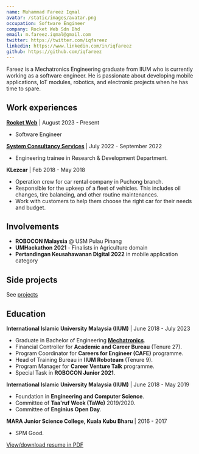 ```yaml
---
name: Muhammad Fareez Iqmal
avatar: /static/images/avatar.png
occupation: Software Engineer
company: Rocket Web Sdn Bhd
email: m.fareez.iqmal@gmail.com
twitter: https://twitter.com/iqfareez
linkedin: https://www.linkedin.com/in/iqfareez
github: https://github.com/iqfareez
---
```


Fareez is a Mechatronics Engineering graduate from IIUM who is currently working as a software engineer. He is passionate about developing mobile applications, IoT modules, robotics, and electronic projects when he has time to spare.

## Work experiences

[**Rocket Web**](http://www.rocketweb.my/) | August 2023 - Present

- Software Engineer

[**System Consultancy Services**](http://www.scs.my/) | July 2022 - September 2022

- Engineering trainee in Research & Development Department.

**KLezcar** | Feb 2018 - May 2018

- Operation crew for car rental company in Puchong branch.
- Responsible for the upkeep of a fleet of vehicles. This includes oil changes, tire balancing, and other routine maintenances.
- Work with customers to help them choose the right car for their needs and budget.

## Involvements

- **ROBOCON Malaysia** @ USM Pulau Pinang
- **UMHackathon 2021** - Finalists in Agriculture domain
- **Pertandingan Keusahawanan Digital 2022** in mobile application category

## Side projects

See [projects](../projects)

## Education

**International Islamic University Malaysia (IIUM)** | June 2018 - July 2023

- Graduate in Bachelor of Engineering [**Mechatronics**](https://www.mtu.edu/mechatronics/what-is/).
- Financial Controller for **Academic and Career Bureau** (Tenure 27).
- Program Coordinator for **Careers for Engineer (CAFE)** programme.
- Head of Training Bureau in **IIUM Roboteam** (Tenure 9).
- Program Manager for **Career Venture Talk** programme.
- Special Task in **ROBOCON Junior 2021**.

**International Islamic University Malaysia (IIUM)** | June 2018 - May 2019

- Foundation in **Engineering and Computer Science**.
- Committee of **Taa'ruf Week (TaWe)** 2019/2020.
- Committee of **Enginius Open Day**.

**MARA Junior Science College, Kuala Kubu Bharu** | 2016 - 2017

- SPM Good.

[View/download resume in PDF](../resume)
